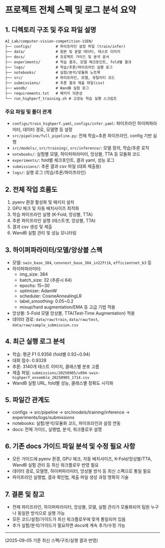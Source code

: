 # 프로젝트 전체 스펙 및 로그 분석 요약

## 1. 디렉토리 구조 및 주요 파일 설명

```
AI_Lab/computer-vision-competition-1SEN/
├── configs/           # 파이프라인 설정 파일 (train/infer)
├── data/              # 원본 및 분할 데이터, 테스트 이미지
├── docs/              # 프로젝트 가이드 및 분석 문서
├── experiments/       # 학습 결과, 모델 체크포인트, fold별 결과
├── logs/              # 학습/추론/파이프라인 실행 로그
├── notebooks/         # 실험/분석/모듈화 노트북
├── src/               # 파이프라인, 모델, 유틸리티 코드
├── submissions/       # 추론 결과 제출 파일(csv)
├── wandb/             # WandB 실험 로그
├── requirements.txt   # 패키지 의존성
└── run_highperf_training.sh # 고성능 학습 실행 스크립트
```

### 주요 파일 및 폴더 관계
- `configs/train_highperf.yaml`, `configs/infer.yaml`: 파이프라인 하이퍼파라미터, 데이터 경로, 모델명 등 설정
- `src/pipeline/full_pipeline.py`: 전체 학습+추론 파이프라인, config 기반 실행
- `src/models/`, `src/training/`, `src/inference/`: 모델 정의, 학습/추론 로직
- `notebooks/`: 실험별 모델, 하이퍼파라미터, 앙상블, TTA 등 모듈화 코드
- `experiments/`: fold별 체크포인트, 결과 yaml, 성능 로그
- `submissions/`: 추론 결과 csv 파일 (대회 제출용)
- `logs/`: 실행 로그 (학습/추론/파이프라인)

## 2. 전체 작업 흐름도
1. pyenv 환경 활성화 및 패키지 설치
2. GPU 체크 및 자동 배치사이즈 최적화
3. 학습 파이프라인 실행 (K-Fold, 앙상블, TTA)
4. 추론 파이프라인 실행 (테스트셋, 앙상블, TTA)
5. 결과 csv 생성 및 제출
6. WandB 실험 관리 및 성능 모니터링

## 3. 하이퍼파라미터/모델/앙상블 스펙
- 모델: `swin_base_384`, `convnext_base_384_in22ft1k`, `efficientnet_b3` 등
- 하이퍼파라미터:
    - img_size: 384
    - batch_size: 32 (추론시 64)
    - epochs: 15~30
    - optimizer: AdamW
    - scheduler: CosineAnnealingLR
    - label_smoothing: 0.05~0.2
    - mixup/hard augmentation/EMA 등 고급 기법 적용
- 앙상블: 5-Fold 모델 앙상블, TTA(Test-Time Augmentation) 적용
- 데이터 경로: `data/raw/train`, `data/raw/test`, `data/raw/sample_submission.csv`

## 4. 최근 실행 로그 분석
- 학습: 평균 F1 0.9356 (fold별 0.92~0.94)
- 대회 점수: 0.9328
- 추론: 3140개 테스트 이미지, 클래스별 분포 고름
- 제출 파일: `submissions/20250905/v094-swin-highperf_ensemble_20250905_1714.csv`
- WandB 실험 URL, fold별 성능, 클래스별 정확도 시각화

## 5. 파일간 관계도
- configs → src/pipeline → src/models/training/inference → experiments/logs/submissions
- notebooks: 실험/분석/모듈화 코드, 파이프라인과 설정 연동
- docs: 전체 가이드, 실행법, 분석, 워크플로우 설명

## 6. 기존 docs 가이드 파일 분석 및 수정 필요 사항
- 모든 가이드에 pyenv 환경, GPU 체크, 자동 배치사이즈, K-Fold/앙상블/TTA, WandB 실험 관리 등 최신 워크플로우 반영 필요
- 데이터 경로, 모델명, 하이퍼파라미터, 앙상블 방식 등 최신 스펙으로 통일 필요
- 파이프라인 실행법, 결과 확인법, 제출 파일 생성 과정 명확히 기술

## 7. 결론 및 참고
- 전체 파이프라인, 하이퍼파라미터, 앙상블, 모델, 실험 관리가 모듈화되어 팀원 누구나 동일한 방식으로 실행 가능
- 모든 코드/설정/가이드가 최신 워크플로우에 맞게 통일되어 있음
- 추가 실험/분석/가이드가 필요하면 docs에 계속 추가/수정 가능

---
(2025-09-05 기준 최신 스펙/구조/실행 결과 반영)
